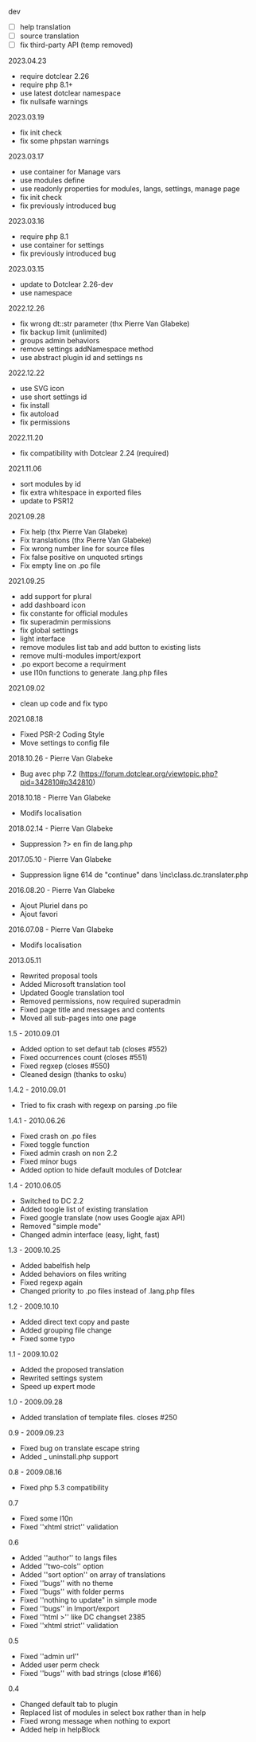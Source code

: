 dev
- [ ] help translation
- [ ] source translation
- [ ] fix third-party API (temp removed)

2023.04.23
- require dotclear 2.26
- require php 8.1+
- use latest dotclear namespace
- fix nullsafe warnings

2023.03.19
- fix init check
- fix some phpstan warnings

2023.03.17
- use container for Manage vars
- use modules define
- use readonly properties for modules, langs, settings, manage page
- fix init check
- fix previously introduced bug

2023.03.16
- require php 8.1
- use container for settings
- fix previously introduced bug

2023.03.15
- update to Dotclear 2.26-dev
- use namespace

2022.12.26
- fix wrong dt::str parameter (thx Pierre Van Glabeke)
- fix backup limit (unlimited)
- groups admin behaviors
- remove settings addNamespace method
- use abstract plugin id and settings ns

2022.12.22
- use SVG icon
- use short settings id
- fix install
- fix autoload
- fix permissions

2022.11.20
- fix compatibility with Dotclear 2.24 (required)

2021.11.06
- sort modules by id
- fix extra whitespace in exported files
- update to PSR12

2021.09.28
- Fix help (thx Pierre Van Glabeke)
- Fix translations (thx Pierre Van Glabeke)
- Fix wrong number line for source files
- Fix false positive on unquoted srtings
- Fix empty line on .po file

2021.09.25
- add support for plural
- add dashboard icon
- fix constante for official modules
- fix superadmin permissions
- fix global settings
- light interface
- remove modules list tab and add button to existing lists
- remove multi-modules import/export
- .po export become a requirment
- use l10n functions to generate .lang.php files

2021.09.02
- clean up code and fix typo

2021.08.18
- Fixed PSR-2 Coding Style
- Move settings to config file

2018.10.26 - Pierre Van Glabeke
- Bug avec php 7.2 (https://forum.dotclear.org/viewtopic.php?pid=342810#p342810)

2018.10.18 - Pierre Van Glabeke
- Modifs localisation

2018.02.14 - Pierre Van Glabeke
- Suppression ?> en fin de lang.php

2017.05.10 - Pierre Van Glabeke
- Suppression ligne 614 de "continue" dans \inc\class.dc.translater.php

2016.08.20 - Pierre Van Glabeke
- Ajout Pluriel dans po
- Ajout favori

2016.07.08 - Pierre Van Glabeke
- Modifs localisation

2013.05.11
- Rewrited proposal tools
- Added Microsoft translation tool
- Updated Google translation tool
- Removed permissions, now required superadmin
- Fixed page title and messages and contents
- Moved all sub-pages into one page

1.5 - 2010.09.01
- Added option to set defaut tab (closes #552)
- Fixed occurrences count (closes #551)
- Fixed regxep (closes #550)
- Cleaned design (thanks to osku)

1.4.2 - 2010.09.01
- Tried to fix crash with regexp on parsing .po file

1.4.1 - 2010.06.26
- Fixed crash on .po files
- Fixed toggle function
- Fixed admin crash on non 2.2
- Fixed minor bugs
- Added option to hide default modules of Dotclear

1.4 - 2010.06.05
- Switched to DC 2.2
- Added toogle list of existing translation
- Fixed google translate (now uses Google ajax API)
- Removed "simple mode"
- Changed admin interface (easy, light, fast)

1.3 - 2009.10.25
- Added babelfish help
- Added behaviors on files writing
- Fixed regexp again
- Changed priority to .po files instead of .lang.php files

1.2 - 2009.10.10
- Added direct text copy and paste
- Added grouping file change
- Fixed some typo

1.1 - 2009.10.02
- Added the proposed translation 
- Rewrited settings system
- Speed up expert mode

1.0 - 2009.09.28
- Added translation of template files. closes #250

0.9 - 2009.09.23
- Fixed bug on translate escape string
- Added _ uninstall.php support

0.8 - 2009.08.16
- Fixed php 5.3 compatibility

0.7
- Fixed some l10n
- Fixed ''xhtml strict'' validation

0.6
- Added ''author'' to langs files
- Added ''two-cols'' option
- Added ''sort option'' on array of translations
- Fixed ''bugs'' with no theme
- Fixed ''bugs'' with folder perms
- Fixed ''nothing to update" in simple mode
- Fixed ''bugs'' in Import/export
- Fixed ''html &gt;'' like DC changset 2385
- Fixed ''xhtml strict'' validation

0.5
- Fixed ''admin url''
- Added user perm check
- Fixed ''bugs'' with bad strings (close #166)

0.4
- Changed default tab to plugin
- Replaced list of modules in select box rather than in help
- Fixed wrong message when nothing to export
- Added help in helpBlock
